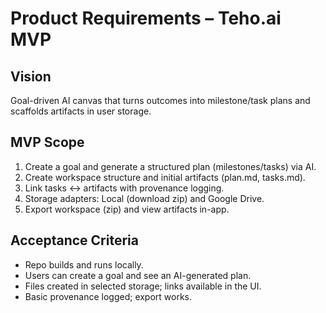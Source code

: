# Product Requirements – Teho.ai MVP

## Vision
Goal-driven AI canvas that turns outcomes into milestone/task plans and scaffolds artifacts in user storage.

## MVP Scope
1. Create a goal and generate a structured plan (milestones/tasks) via AI.
2. Create workspace structure and initial artifacts (plan.md, tasks.md).
3. Link tasks ↔ artifacts with provenance logging.
4. Storage adapters: Local (download zip) and Google Drive.
5. Export workspace (zip) and view artifacts in-app.

## Acceptance Criteria
- Repo builds and runs locally.
- Users can create a goal and see an AI-generated plan.
- Files created in selected storage; links available in the UI.
- Basic provenance logged; export works.
